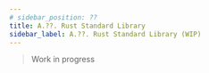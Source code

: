 ```yaml
---
# sidebar_position: ??
title: A.??. Rust Standard Library
sidebar_label: A.??. Rust Standard Library (WIP)
---
```


> Work in progress
